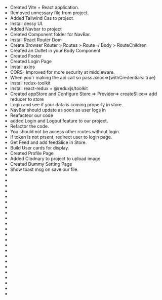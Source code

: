 - Created Vite + React application.
- Removed unnessary file from project.
- Added Tailwind Css to project.
- Install dessy UI.
- Added Navbar to project
- Created Component folder for NavBar.
- Install React Router Dom
- Create Browser Router > Routes > Route=/ Body > RouteChildren
- Created an Outlet in your Body Component
- Created Footer
- Created Login Page
- Install axios
- CORS- Improved for more security at middleware.
- When you'r making the api call so pass axios=>{withCredentials: true}
- Install redux-toolkit
- Install react-redux + @reduxjs/toolkit
- Created appStore and Configure Store => Provider=> createSlice=> add reducer to store
- Login and see if your data is coming properly in store.
- NavBar should update as soon as user logs in
- Reafacteor our code
- added Login and Logout feature to our project.
- Refactor the code.
- You should not be access other routes without login.
- If token is not prsent, redirect user to login page.
- Get Feed and add feedSlice in Store.
- Build User cards for display.
- Created Profile Page
- Added Clodnary to project to upload image
- Created Dummy Setting Page
- Show toast msg on save our file.
-
-
-
-
-
-
-
-
-
-
-
-
-
-
-
-
-
-
-
-
-
-
-

